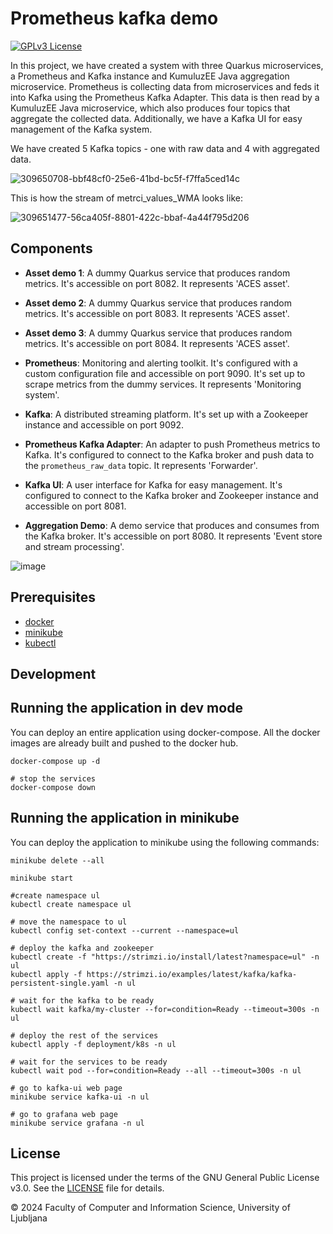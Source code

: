 # Prometheus kafka demo

[![GPLv3 License](https://img.shields.io/badge/License-GPLv3-blue.svg)](https://www.gnu.org/licenses/gpl-3.0)

In this project, we have created a system with three Quarkus microservices, a Prometheus and Kafka instance and KumuluzEE Java aggregation microservice. Prometheus is collecting data from microservices and feds it into Kafka using the Prometheus Kafka Adapter. This data is then read by a KumuluzEE Java microservice, which also produces four topics that aggregate the collected data. Additionally, we have a Kafka UI for easy management of the Kafka system.

We have created 5 Kafka topics - one with raw data and 4 with aggregated data.

![309650708-bbf48cf0-25e6-41bd-bc5f-f7ffa5ced14c](https://github.com/ACES-EU/kc-monitoring-observability/assets/79155108/78cfed30-3e0e-459a-95f2-c63266b86089)

This is how the stream of metrci_values_WMA looks like:

![309651477-56ca405f-8801-422c-bbaf-4a44f795d206](https://github.com/ACES-EU/kc-monitoring-observability/assets/79155108/c47d011b-d28c-46c1-b136-3fcd2323ed70)

## Components

- **Asset demo 1**: A dummy Quarkus service that produces random metrics. It's accessible on port 8082. It represents 'ACES asset'.

- **Asset demo 2**: A dummy Quarkus service that produces random metrics. It's accessible on port 8083. It represents 'ACES asset'.

- **Asset demo 3**: A dummy Quarkus service that produces random metrics. It's accessible on port 8084. It represents 'ACES asset'.

- **Prometheus**: Monitoring and alerting toolkit. It's configured with a custom configuration file and accessible on port 9090. It's set up to scrape metrics from the dummy services. It represents 'Monitoring system'.

- **Kafka**: A distributed streaming platform. It's set up with a Zookeeper instance and accessible on port 9092.

- **Prometheus Kafka Adapter**: An adapter to push Prometheus metrics to Kafka. It's configured to connect to the Kafka broker and push data to the `prometheus_raw_data` topic. It represents 'Forwarder'.

- **Kafka UI**: A user interface for Kafka for easy management. It's configured to connect to the Kafka broker and Zookeeper instance and accessible on port 8081.

- **Aggregation Demo**: A demo service that produces and consumes from the Kafka broker. It's accessible on port 8080. It represents 'Event store and stream processing'.

![image](https://github.com/ACES-EU/kc-monitoring-observability/assets/79155108/cbd5b3bd-3d7b-4931-8dd6-4ab5de463dce)

## Prerequisites

- [docker](https://docs.docker.com/get-docker/)
- [minikube](https://minikube.sigs.k8s.io/docs/start/)
- [kubectl](https://kubernetes.io/docs/tasks/tools/install-kubectl/)

## Development

## Running the application in dev mode

You can deploy an entire application using docker-compose. All the docker images are already built and pushed to the docker hub.

```shell script
docker-compose up -d

# stop the services
docker-compose down
```

## Running the application in minikube

You can deploy the application to minikube using the following commands:

```shell script
minikube delete --all

minikube start

#create namespace ul
kubectl create namespace ul

# move the namespace to ul
kubectl config set-context --current --namespace=ul

# deploy the kafka and zookeeper
kubectl create -f "https://strimzi.io/install/latest?namespace=ul" -n ul
kubectl apply -f https://strimzi.io/examples/latest/kafka/kafka-persistent-single.yaml -n ul

# wait for the kafka to be ready
kubectl wait kafka/my-cluster --for=condition=Ready --timeout=300s -n ul

# deploy the rest of the services
kubectl apply -f deployment/k8s -n ul

# wait for the services to be ready
kubectl wait pod --for=condition=Ready --all --timeout=300s -n ul

# go to kafka-ui web page
minikube service kafka-ui -n ul

# go to grafana web page
minikube service grafana -n ul

````

## License

This project is licensed under the terms of the GNU General Public License v3.0. See the [LICENSE](LICENSE) file for details.

© 2024 Faculty of Computer and Information Science, University of Ljubljana